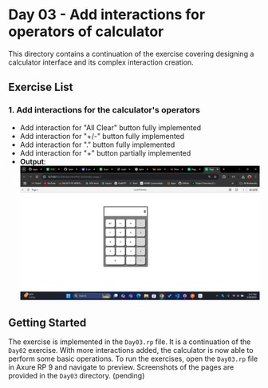 # Day 03 - Add interactions for operators of calculator

This directory contains a continuation of the exercise covering designing a calculator interface and its complex interaction creation.

## Exercise List

### 1. Add interactions for the calculator's operators
- Add interaction for "All Clear" button fully implemented
- Add interaction for "+/-" button fully implemented
- Add interaction for "." button fully implemented
- Add interaction for "+" button partially implemented
- **Output**: ![Calculator](./Calcont.png)


## Getting Started
The exercise is implemented in the `Day03.rp` file. It is a continuation of the `Day02` exercise. With more interactions added, the calculator is now able to perform some basic operations. To run the exercises, open the `Day03.rp` file in Axure RP 9 and navigate to preview. Screenshots of the pages are provided in the `Day03` directory. (pending)
